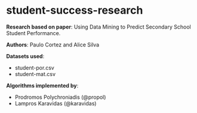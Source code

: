 # student-success-research
**Research based on paper**: Using Data Mining to Predict Secondary School Student Performance.

**Authors**: Paulo Cortez and Alice Silva

**Datasets used**:
  * student-por.csv
  * student-mat.csv

**Algorithms implemented by**:
  * Prodromos Polychroniadis (@propol)
  * Lampros Karavidas (@karavidas)
